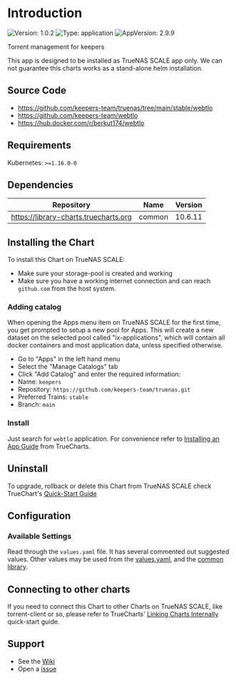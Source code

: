 # Introduction

![Version: 1.0.2](https://img.shields.io/badge/Version-1.0.2-informational?style=flat-square) ![Type: application](https://img.shields.io/badge/Type-application-informational?style=flat-square) ![AppVersion: 2.9.9](https://img.shields.io/badge/AppVersion-2.9.9-informational?style=flat-square)

Torrent management for keepers

This app is designed to be installed as TrueNAS SCALE app only. We can not guarantee this charts works as a stand-alone helm installation.

## Source Code

* <https://github.com/keepers-team/truenas/tree/main/stable/webtlo>
* <https://github.com/keepers-team/webtlo>
* <https://hub.docker.com/r/berkut174/webtlo>

## Requirements

Kubernetes: `>=1.16.0-0`

## Dependencies

| Repository | Name | Version |
|------------|------|---------|
| https://library-charts.truecharts.org | common | 10.6.11 |

## Installing the Chart

To install this Chart on TrueNAS SCALE:

* Make sure your storage-pool is created and working
* Make sure you have a working internet connection and can reach `github.com` from the host system.

### Adding catalog

When opening the Apps menu item on TrueNAS SCALE for the first time, you get prompted to setup a new pool for Apps. This will create a new dataset on the
selected pool called "ix-applications", which will contain all docker containers and most application data, unless specified otherwise.

* Go to "Apps" in the left hand menu
* Select the "Manage Catalogs" tab
* Click "Add Catalog" and enter the required information:
* Name: `keepers`
* Repository: `https://github.com/keepers-team/truenas.git`
* Preferred Trains: `stable`
* Branch: `main`

### Install
Just search for `webtlo` application. For convenience refer to [Installing an App Guide] from TrueCharts.

## Uninstall

To upgrade, rollback or delete this Chart from TrueNAS SCALE check TrueChart's [Quick-Start Guide]

## Configuration

### Available Settings

Read through the `values.yaml` file. It has several commented out suggested values.
Other values may be used from the [values.yaml], and the [common library].

## Connecting to other charts

If you need to connect this Chart to other Charts on TrueNAS SCALE, like torrent-client or so, please refer to TrueCharts' [Linking Charts Internally]
quick-start guide.

## Support

- See the [Wiki](https://webtlo.keepers.tech)
- Open a [issue](https://github.com/keepers-team/truenas/issues/new/choose)

[Linking Charts Internally]: https://truecharts.org/docs/manual/SCALE%20Apps/linking-apps

[values.yaml]: https://github.com/truecharts/library-charts/tree/main/charts/stable/common/values.yaml

[common library]: https://github.com/k8s-at-home/library-charts/tree/main/charts/stable/common

[Quick-Start Guide]: https://truecharts.org/docs/manual/SCALE%20Apps/Upgrade-rollback-delete-an-App

[Installing an App Guide]: https://truecharts.org/docs/manual/SCALE%20Apps/Installing-an-App
